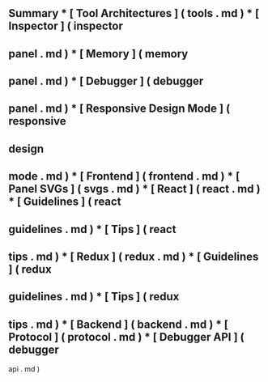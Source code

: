 #
Summary
*
[
Tool
Architectures
]
(
tools
.
md
)
*
[
Inspector
]
(
inspector
-
panel
.
md
)
*
[
Memory
]
(
memory
-
panel
.
md
)
*
[
Debugger
]
(
debugger
-
panel
.
md
)
*
[
Responsive
Design
Mode
]
(
responsive
-
design
-
mode
.
md
)
*
[
Frontend
]
(
frontend
.
md
)
*
[
Panel
SVGs
]
(
svgs
.
md
)
*
[
React
]
(
react
.
md
)
*
[
Guidelines
]
(
react
-
guidelines
.
md
)
*
[
Tips
]
(
react
-
tips
.
md
)
*
[
Redux
]
(
redux
.
md
)
*
[
Guidelines
]
(
redux
-
guidelines
.
md
)
*
[
Tips
]
(
redux
-
tips
.
md
)
*
[
Backend
]
(
backend
.
md
)
*
[
Protocol
]
(
protocol
.
md
)
*
[
Debugger
API
]
(
debugger
-
api
.
md
)

